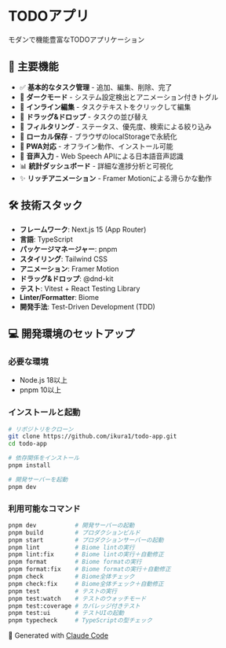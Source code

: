 # TODOアプリ

モダンで機能豊富なTODOアプリケーション

## 🚀 主要機能

- ✅ **基本的なタスク管理** - 追加、編集、削除、完了
- 🌙 **ダークモード** - システム設定検出とアニメーション付きトグル
- 📝 **インライン編集** - タスクテキストをクリックして編集
- 🔄 **ドラッグ&ドロップ** - タスクの並び替え
- 🎯 **フィルタリング** - ステータス、優先度、検索による絞り込み
- 💾 **ローカル保存** - ブラウザのlocalStorageで永続化
- 📱 **PWA対応** - オフライン動作、インストール可能
- 🎤 **音声入力** - Web Speech APIによる日本語音声認識
- 📊 **統計ダッシュボード** - 詳細な進捗分析と可視化
- ✨ **リッチアニメーション** - Framer Motionによる滑らかな動作

## 🛠 技術スタック

- **フレームワーク**: Next.js 15 (App Router)
- **言語**: TypeScript
- **パッケージマネージャー**: pnpm
- **スタイリング**: Tailwind CSS
- **アニメーション**: Framer Motion
- **ドラッグ&ドロップ**: @dnd-kit
- **テスト**: Vitest + React Testing Library
- **Linter/Formatter**: Biome
- **開発手法**: Test-Driven Development (TDD)

## 💻 開発環境のセットアップ

### 必要な環境
- Node.js 18以上
- pnpm 10以上

### インストールと起動

```bash
# リポジトリをクローン
git clone https://github.com/ikura1/todo-app.git
cd todo-app

# 依存関係をインストール
pnpm install

# 開発サーバーを起動
pnpm dev
```

### 利用可能なコマンド

```bash
pnpm dev           # 開発サーバーの起動
pnpm build         # プロダクションビルド
pnpm start         # プロダクションサーバーの起動
pnpm lint          # Biome lintの実行
pnpm lint:fix      # Biome lintの実行＋自動修正
pnpm format        # Biome formatの実行
pnpm format:fix    # Biome formatの実行＋自動修正
pnpm check         # Biome全体チェック
pnpm check:fix     # Biome全体チェック＋自動修正
pnpm test          # テストの実行
pnpm test:watch    # テストのウォッチモード
pnpm test:coverage # カバレッジ付きテスト
pnpm test:ui       # テストUIの起動
pnpm typecheck     # TypeScriptの型チェック
```

🤖 Generated with [Claude Code](https://claude.ai/code)
